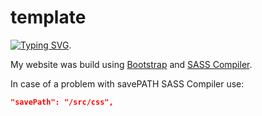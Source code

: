 # template
[![Typing SVG](https://readme-typing-svg.demolab.com?font=Fira+Code&size=24&pause=1000&color=1413F7&random=false&width=435&lines=I+use+it+to+build+websites)](https://git.io/typing-svg).

My website was build using [Bootstrap](https://getbootstrap.com) and [SASS Compiler](https://sass-lang.com/install/).

In case of a problem with savePATH SASS Compiler use: 
```json
"savePath": "/src/css",
